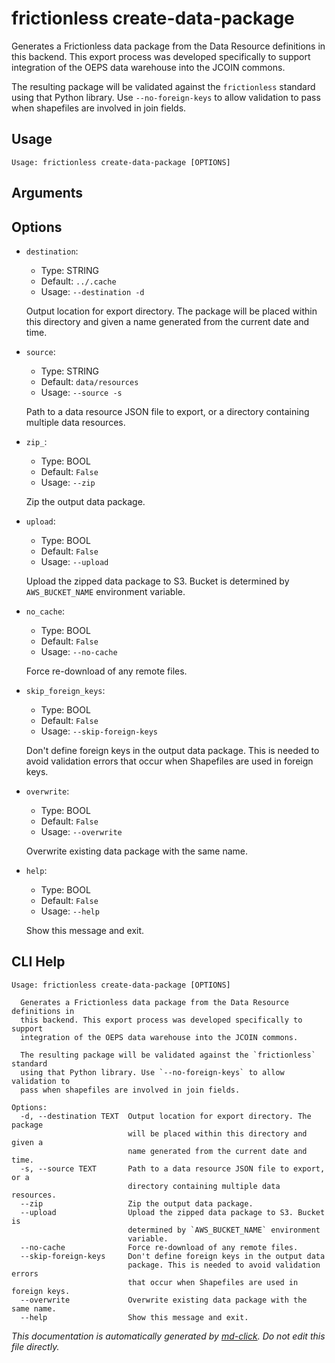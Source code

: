 
# frictionless create-data-package

Generates a Frictionless data package from the Data Resource definitions in this backend. This export
process was developed specifically to support integration of the OEPS data warehouse into the JCOIN commons.

The resulting package will be validated against the `frictionless` standard using that Python library. Use
`--no-foreign-keys` to allow validation to pass when shapefiles are involved in join fields.


## Usage

```
Usage: frictionless create-data-package [OPTIONS]
```

## Arguments


## Options

* `destination`:
    * Type: STRING
    * Default: `../.cache`
    * Usage: `--destination
-d`

    Output location for export directory. The package will be placed within this directory and given a name generated from the current date and time.



* `source`:
    * Type: STRING
    * Default: `data/resources`
    * Usage: `--source
-s`

    Path to a data resource JSON file to export, or a directory containing multiple data resources.



* `zip_`:
    * Type: BOOL
    * Default: `False`
    * Usage: `--zip`

    Zip the output data package.



* `upload`:
    * Type: BOOL
    * Default: `False`
    * Usage: `--upload`

    Upload the zipped data package to S3. Bucket is determined by `AWS_BUCKET_NAME` environment variable.



* `no_cache`:
    * Type: BOOL
    * Default: `False`
    * Usage: `--no-cache`

    Force re-download of any remote files.



* `skip_foreign_keys`:
    * Type: BOOL
    * Default: `False`
    * Usage: `--skip-foreign-keys`

    Don't define foreign keys in the output data package. This is needed to avoid validation errors that occur when Shapefiles are used in foreign keys.



* `overwrite`:
    * Type: BOOL
    * Default: `False`
    * Usage: `--overwrite`

    Overwrite existing data package with the same name.



* `help`:
    * Type: BOOL
    * Default: `False`
    * Usage: `--help`

    Show this message and exit.



## CLI Help

```
Usage: frictionless create-data-package [OPTIONS]

  Generates a Frictionless data package from the Data Resource definitions in
  this backend. This export process was developed specifically to support
  integration of the OEPS data warehouse into the JCOIN commons.

  The resulting package will be validated against the `frictionless` standard
  using that Python library. Use `--no-foreign-keys` to allow validation to
  pass when shapefiles are involved in join fields.

Options:
  -d, --destination TEXT  Output location for export directory. The package
                          will be placed within this directory and given a
                          name generated from the current date and time.
  -s, --source TEXT       Path to a data resource JSON file to export, or a
                          directory containing multiple data resources.
  --zip                   Zip the output data package.
  --upload                Upload the zipped data package to S3. Bucket is
                          determined by `AWS_BUCKET_NAME` environment
                          variable.
  --no-cache              Force re-download of any remote files.
  --skip-foreign-keys     Don't define foreign keys in the output data
                          package. This is needed to avoid validation errors
                          that occur when Shapefiles are used in foreign keys.
  --overwrite             Overwrite existing data package with the same name.
  --help                  Show this message and exit.
```


_This documentation is automatically generated by [md-click](https://github.com/RiveryIo/md-click). Do not edit this file directly._

